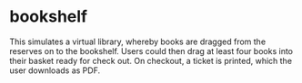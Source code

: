 # bookshelf
This simulates a virtual library, whereby books are dragged from the reserves on to the bookshelf. Users could then drag at least four books into their basket ready for check out.
On checkout, a ticket is printed, which the user downloads as PDF.
